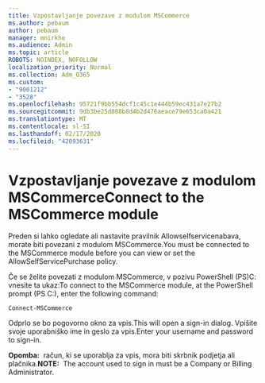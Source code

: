 ```yaml
---
title: Vzpostavljanje povezave z modulom MSCommerce
ms.author: pebaum
author: pebaum
manager: mnirkhe
ms.audience: Admin
ms.topic: article
ROBOTS: NOINDEX, NOFOLLOW
localization_priority: Normal
ms.collection: Adm_O365
ms.custom:
- "9001212"
- "3528"
ms.openlocfilehash: 95721f9bb554dcf1c45c1e444b59ec431a7e27b2
ms.sourcegitcommit: 9db3be25d088b8d4b2d476aeace79e653ca0a421
ms.translationtype: MT
ms.contentlocale: sl-SI
ms.lasthandoff: 02/17/2020
ms.locfileid: "42093631"
---
```

# <a name="connect-to-the-mscommerce-module"></a><span data-ttu-id="cc058-102">Vzpostavljanje povezave z modulom MSCommerce</span><span class="sxs-lookup"><span data-stu-id="cc058-102">Connect to the MSCommerce module</span></span>

<span data-ttu-id="cc058-103">Preden si lahko ogledate ali nastavite pravilnik Allowselfservicenabava, morate biti povezani z modulom MSCommerce.</span><span class="sxs-lookup"><span data-stu-id="cc058-103">You must be connected to the MSCommerce module before you can view or set the AllowSelfServicePurchase policy.</span></span>  

<span data-ttu-id="cc058-104">Če se želite povezati z modulom MSCommerce, v pozivu PowerShell (PS\)C: vnesite ta ukaz:</span><span class="sxs-lookup"><span data-stu-id="cc058-104">To connect to the MSCommerce module, at the PowerShell prompt (PS C:\), enter the following command:</span></span>

    Connect-MSCommerce

<span data-ttu-id="cc058-105">Odprlo se bo pogovorno okno za vpis.</span><span class="sxs-lookup"><span data-stu-id="cc058-105">This will open a sign-in dialog.</span></span> <span data-ttu-id="cc058-106">Vpišite svoje uporabniško ime in geslo za vpis.</span><span class="sxs-lookup"><span data-stu-id="cc058-106">Enter your username and password to sign-in.</span></span>

<span data-ttu-id="cc058-107">**Opomba:**&nbsp;&nbsp;račun, ki se uporablja za vpis, mora biti skrbnik podjetja ali plačnika.</span><span class="sxs-lookup"><span data-stu-id="cc058-107">**NOTE:**&nbsp;&nbsp;The account used to sign in must be a Company or Billing Administrator.</span></span>
